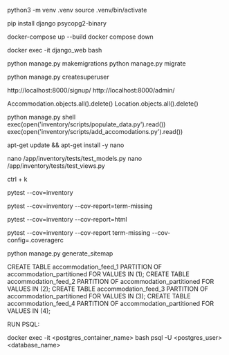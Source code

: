 python3 -m venv .venv
source .venv/bin/activate

pip install django psycopg2-binary

docker-compose up --build
docker compose down


docker exec -it django_web bash

python manage.py makemigrations
python manage.py migrate

python manage.py createsuperuser

http://localhost:8000/signup/
http://localhost:8000/admin/


Accommodation.objects.all().delete()
Location.objects.all().delete()

python manage.py shell
exec(open('inventory/scripts/populate_data.py').read())
exec(open('inventory/scripts/add_accomodations.py').read())

apt-get update && apt-get install -y nano

nano /app/inventory/tests/test_models.py
nano /app/inventory/tests/test_views.py

ctrl + k

pytest --cov=inventory

pytest --cov=inventory --cov-report=term-missing

pytest --cov=inventory --cov-report=html

pytest --cov=inventory --cov-report term-missing --cov-config=.coveragerc

python manage.py generate_sitemap


CREATE TABLE accommodation_feed_1 PARTITION OF accommodation_partitioned FOR VALUES IN (1);
CREATE TABLE accommodation_feed_2 PARTITION OF accommodation_partitioned FOR VALUES IN (2);
CREATE TABLE accommodation_feed_3 PARTITION OF accommodation_partitioned FOR VALUES IN (3);
CREATE TABLE accommodation_feed_4 PARTITION OF accommodation_partitioned FOR VALUES IN (4);


RUN PSQL:

docker exec -it <postgres_container_name> bash
psql -U <postgres_user> <database_name>
